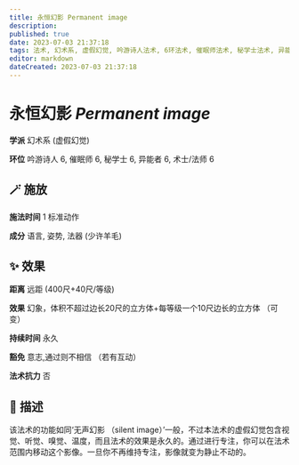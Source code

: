 ```yaml
---
title: 永恒幻影 Permanent image
description: 
published: true
date: 2023-07-03 21:37:18
tags: 法术, 幻术系, 虚假幻觉, 吟游诗人法术, 6环法术, 催眠师法术, 秘学士法术, 异能者法术, 术士/法师法术
editor: markdown
dateCreated: 2023-07-03 21:37:18
---
```


# **永恒幻影** *Permanent image*

**学派** 幻术系 (虚假幻觉) 

**环位** 吟游诗人 6, 催眠师 6, 秘学士 6, 异能者 6, 术士/法师 6

## 🪄 施放

**施法时间** 1 标准动作

**成分** 语言, 姿势, 法器 (少许羊毛)

## ✨ 效果  

**距离** 远距 (400尺+40尺/等级) 

**效果** 幻象，体积不超过边长20尺的立方体+每等级一个10尺边长的立方体 （可变） 

**持续时间** 永久 

**豁免** 意志,通过则不相信 （若有互动）

**法术抗力** 否

## 📖 描述

该法术的功能如同‘无声幻影 （silent image）’一般，不过本法术的虚假幻觉包含视觉、听觉、嗅觉、温度，而且法术的效果是永久的。通过进行专注，你可以在法术范围内移动这个影像。一旦你不再维持专注，影像就变为静止不动的。
    